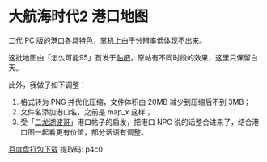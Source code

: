 # 大航海时代2 港口地图

二代 PC 版的港口各具特色，掌机上由于分辨率低体现不出来。

这批地图由「怎么可能95」首发于[贴吧](https://tieba.baidu.com/p/1560955475)，原帖有不同时段的效果，这里只保留白天。

此外，我做了如下调整：

1. 格式转为 PNG 并优化压缩，文件体积由 20MB 减少到压缩后不到 3MB；
2. 文件名添加港口名，之前是 map_x 这样；
3. 受「[二龙湖波哥](https://tieba.baidu.com/p/595077619)」港口帖子的启发，把港口 NPC 说的话整合进来了，结合港口图一起看更有价值，部分话语有调整。

[百度盘打包下载](https://pan.baidu.com/s/1F_1zU8xOvOIIlhjmLV9tSw)  提取码: p4c0
